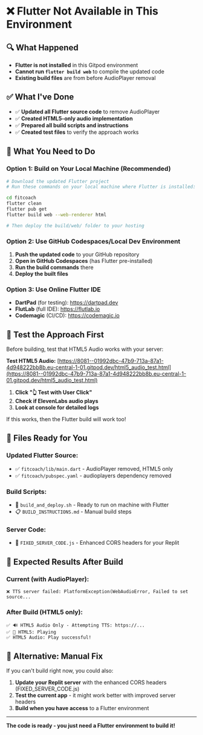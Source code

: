 # ❌ Flutter Not Available in This Environment

## 🔍 What Happened
- **Flutter is not installed** in this Gitpod environment
- **Cannot run `flutter build web`** to compile the updated code
- **Existing build files** are from before AudioPlayer removal

## ✅ What I've Done
- ✅ **Updated all Flutter source code** to remove AudioPlayer
- ✅ **Created HTML5-only audio implementation**
- ✅ **Prepared all build scripts and instructions**
- ✅ **Created test files** to verify the approach works

## 🚀 What You Need to Do

### Option 1: Build on Your Local Machine (Recommended)
```bash
# Download the updated Flutter project
# Run these commands on your local machine where Flutter is installed:

cd fitcoach
flutter clean
flutter pub get
flutter build web --web-renderer html

# Then deploy the build/web/ folder to your hosting
```

### Option 2: Use GitHub Codespaces/Local Dev Environment
1. **Push the updated code** to your GitHub repository
2. **Open in GitHub Codespaces** (has Flutter pre-installed)
3. **Run the build commands** there
4. **Deploy the built files**

### Option 3: Use Online Flutter IDE
- **DartPad** (for testing): https://dartpad.dev
- **FlutLab** (full IDE): https://flutlab.io
- **Codemagic** (CI/CD): https://codemagic.io

## 🧪 Test the Approach First

Before building, test that HTML5 Audio works with your server:

**Test HTML5 Audio:** [https://8081--01992dbc-47b9-713a-87a1-4d948222bb8b.eu-central-1-01.gitpod.dev/html5_audio_test.html](https://8081--01992dbc-47b9-713a-87a1-4d948222bb8b.eu-central-1-01.gitpod.dev/html5_audio_test.html)

1. **Click "👆 Test with User Click"**
2. **Check if ElevenLabs audio plays**
3. **Look at console for detailed logs**

If this works, then the Flutter build will work too!

## 📁 Files Ready for You

### Updated Flutter Source:
- ✅ `fitcoach/lib/main.dart` - AudioPlayer removed, HTML5 only
- ✅ `fitcoach/pubspec.yaml` - audioplayers dependency removed

### Build Scripts:
- 📜 `build_and_deploy.sh` - Ready to run on machine with Flutter
- 📋 `BUILD_INSTRUCTIONS.md` - Manual build steps

### Server Code:
- 🔧 `FIXED_SERVER_CODE.js` - Enhanced CORS headers for your Replit

## 🎯 Expected Results After Build

### Current (with AudioPlayer):
```
❌ TTS server failed: PlatformException(WebAudioError, Failed to set source...
```

### After Build (HTML5 only):
```
✅ 🔊 HTML5 Audio Only - Attempting TTS: https://...
✅ 🎵 HTML5: Playing
✅ HTML5 Audio: Play successful!
```

## 🔧 Alternative: Manual Fix

If you can't build right now, you could also:

1. **Update your Replit server** with the enhanced CORS headers (FIXED_SERVER_CODE.js)
2. **Test the current app** - it might work better with improved server headers
3. **Build when you have access** to a Flutter environment

---

**The code is ready - you just need a Flutter environment to build it!**